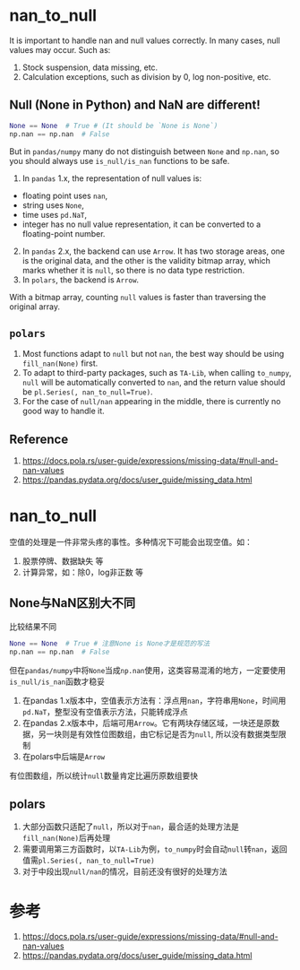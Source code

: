 # nan_to_null

It is important to handle nan and null values correctly. In many cases, null values may occur. Such as:

1. Stock suspension, data missing, etc.
2. Calculation exceptions, such as division by 0, log non-positive, etc.


## Null (None in Python) and NaN are different!

```python
None == None  # True # (It should be `None is None`)
np.nan == np.nan  # False
```

But in `pandas/numpy` many do not distinguish between `None` and `np.nan`, so you should always use `is_null/is_nan` functions to be safe.

1. In `pandas` 1.x, the representation of null values is:
  - floating point uses `nan`,
  - string uses `None`,
  - time uses `pd.NaT`,
  - integer has no null value representation, it can be converted to a floating-point number.
2. In `pandas` 2.x, the backend can use `Arrow`. It has two storage areas, one is the original data, and the other is the validity bitmap array, which marks whether it is `null`, so there is no data type restriction.
3. In `polars`, the backend is `Arrow`.

With a bitmap array, counting `null` values is faster than traversing the original array.

## `polars`

1. Most functions adapt to `null` but not `nan`, the best way should be using `fill_nan(None)` first.
2. To adapt to third-party packages, such as `TA-Lib`, when calling `to_numpy`, `null` will be automatically converted to `nan`, and the return value should be `pl.Series(, nan_to_null=True)`.
3. For the case of `null/nan` appearing in the middle, there is currently no good way to handle it.

## Reference

1. https://docs.pola.rs/user-guide/expressions/missing-data/#null-and-nan-values
2. https://pandas.pydata.org/docs/user_guide/missing_data.html





# nan_to_null

空值的处理是一件非常头疼的事性。多种情况下可能会出现空值。如：

1. 股票停牌、数据缺失 等
2. 计算异常，如：除0，log非正数 等

## None与NaN区别大不同

比较结果不同

```python
None == None  # True # 注意None is None才是规范的写法
np.nan == np.nan  # False
```

但在`pandas/numpy`中将`None`当成`np.nan`使用，这类容易混淆的地方，一定要使用`is_null/is_nan`函数才稳妥

1. 在pandas 1.x版本中，空值表示方法有：浮点用`nan`，字符串用`None`，时间用`pd.NaT`，整型没有空值表示方法，只能转成浮点
2. 在pandas 2.x版本中，后端可用`Arrow`。它有两块存储区域，一块还是原数据，另一块则是有效性位图数组，由它标记是否为`null`, 所以没有数据类型限制
3. 在polars中后端是`Arrow`

有位图数组，所以统计`null`数量肯定比遍历原数组要快

## polars

1. 大部分函数只适配了`null`，所以对于`nan`，最合适的处理方法是`fill_nan(None)`后再处理
2. 需要调用第三方函数时，以`TA-Lib`为例，`to_numpy`时会自动`null`转`nan`，返回值需`pl.Series(, nan_to_null=True)`
3. 对于中段出现`null/nan`的情况，目前还没有很好的处理方法

# 参考

1. https://docs.pola.rs/user-guide/expressions/missing-data/#null-and-nan-values
2. https://pandas.pydata.org/docs/user_guide/missing_data.html
